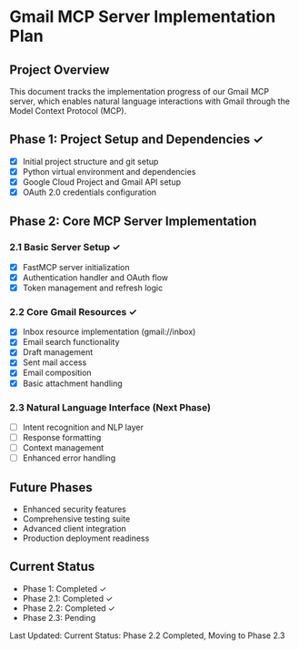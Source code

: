 # Gmail MCP Server Implementation Plan

## Project Overview
This document tracks the implementation progress of our Gmail MCP server, which enables natural language interactions with Gmail through the Model Context Protocol (MCP).

## Phase 1: Project Setup and Dependencies ✓
- [x] Initial project structure and git setup
- [x] Python virtual environment and dependencies
- [x] Google Cloud Project and Gmail API setup
- [x] OAuth 2.0 credentials configuration

## Phase 2: Core MCP Server Implementation
### 2.1 Basic Server Setup ✓
- [x] FastMCP server initialization
- [x] Authentication handler and OAuth flow
- [x] Token management and refresh logic

### 2.2 Core Gmail Resources ✓
- [x] Inbox resource implementation (gmail://inbox)
- [x] Email search functionality
- [x] Draft management
- [x] Sent mail access
- [x] Email composition
- [x] Basic attachment handling

### 2.3 Natural Language Interface (Next Phase)
- [ ] Intent recognition and NLP layer
- [ ] Response formatting
- [ ] Context management
- [ ] Enhanced error handling

## Future Phases
- Enhanced security features
- Comprehensive testing suite
- Advanced client integration
- Production deployment readiness

## Current Status
- Phase 1: Completed ✓
- Phase 2.1: Completed ✓
- Phase 2.2: Completed ✓
- Phase 2.3: Pending

Last Updated: Current
Status: Phase 2.2 Completed, Moving to Phase 2.3 